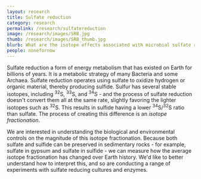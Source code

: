 ```yaml
---
layout: research
title: Sulfate reduction
category: research
permalink: /research/sulfatereduction
image: /research/images/SRB.jpg
thumb: /research/images/SRB_thumb.jpg
blurb: What are the isotope effects associated with microbial sulfate reduction?
people: nonefornow
---
```


Sulfate reduction a form of energy metabolism that has existed on Earth for billions of years. It is a metabolic strategy of many Bacteria and some Archaea. Sulfate reduction operates using sulfate to oxidize hydrogen or organic material, thereby producing sulfide. Sulfur has several stable isotopes, including <sup>32</sup>S, <sup>33</sup>S, and <sup>34</sup>S - and the process of sulfate reduction doesn't convert them all at the same rate, slightly favoring the lighter isotopes such as <sup>32</sup>S. This results in sulfide having a lower <sup>34</sup>S/<sup>32</sup>S ratio than sulfate. The process of creating this difference is an _isotope fractionation_. 

We are interested in understanding the biological and environmental controls on the magnitude of this isotope fractionation. Because both sulfate and sulfide can be preserved in sedimentary rocks - for example, sulfate in gypsum and sulfate in sulfide - we can measure how the average isotope fractionation has changed over Earth history. We'd like to better understand how to interpret this, and so are conducting a range of experiments with sulfate reducing cultures and enzymes.